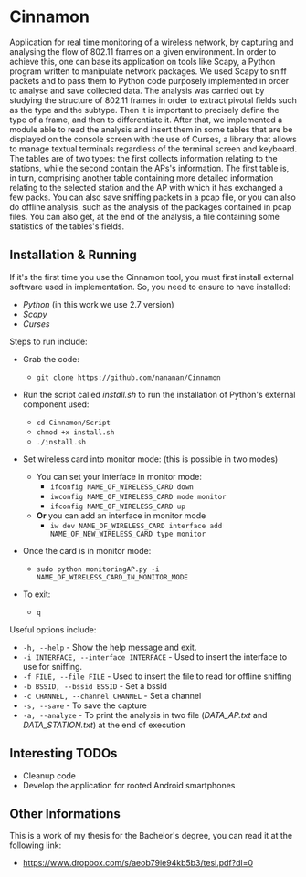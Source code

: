 # Cinnamon
Application for real time monitoring of a wireless network, by capturing and analysing the flow of 802.11 frames on a given environment. In order to achieve this, one can base its application on tools like Scapy, a Python program written to manipulate network packages. We used Scapy to sniff packets and to pass them to Python code purposely implemented in order to analyse and save collected data. The analysis was carried out by studying the structure of 802.11 frames in order to extract pivotal fields such as the type and the subtype. Then it is important to precisely define the type of a frame, and then to differentiate it. After that, we implemented a module able to read the analysis and insert them in some tables that are be displayed on the console screen with the use of Curses, a library that allows to manage textual terminals regardless of the terminal screen and keyboard. The tables are of two types: the first collects information relating to the stations, while the second contain the APs's information. The first table is, in turn, comprising another table containing more detailed information relating to the selected station and the AP with which it has exchanged a few packs. You can also save sniffing packets in a pcap file, or you can also do offline analysis, such as the analysis of the packages contained in pcap files.  You can also get, at the end of the analysis, a file containing some statistics of the tables's fields.

## Installation & Running

If it's the first time you use the Cinnamon tool, you must first install external software used in implementation. So, you need to ensure to have installed:
  - _Python_ (in this work we use 2.7 version)
  - _Scapy_
  - _Curses_
  
Steps to run include:
  - Grab the code:
    - `git clone https://github.com/nananan/Cinnamon`
    
  - Run the script called _install.sh_ to run the installation of Python's external component used:
    - `cd Cinnamon/Script`
    - `chmod +x install.sh`
    - `./install.sh`
    
  - Set wireless card into monitor mode: (this is possible in two modes)
    - You can set your interface in monitor mode:
      - `ifconfig NAME_OF_WIRELESS_CARD down`
      - `iwconfig NAME_OF_WIRELESS_CARD mode monitor`
      - `ifconfig NAME_OF_WIRELESS_CARD up`
    - **Or** you can add an interface in monitor mode
      - `iw dev NAME_OF_WIRELESS_CARD interface add NAME_OF_NEW_WIRELESS_CARD type monitor`
    
  - Once the card is in monitor mode:
    - `sudo python monitoringAP.py -i NAME_OF_WIRELESS_CARD_IN_MONITOR_MODE`
  
  - To exit:
    - `q`
    
Useful options include:
  - `-h, --help` - Show the help message and exit.
  - `-i INTERFACE, --interface INTERFACE` - Used to insert the interface to use for sniffing.
  - `-f FILE, --file FILE` - Used to insert the file to read for offline sniffing
  - `-b BSSID, --bssid BSSID` - Set a bssid
  - `-c CHANNEL, --channel CHANNEL` - Set a channel
  - `-s, --save` - To save the capture
  - `-a, --analyze` - To print the analysis in two file (_DATA_AP.txt_ and _DATA_STATION.txt_) at the end of execution
   
   
## Interesting TODOs
- Cleanup code
- Develop the application for rooted Android smartphones

## Other Informations
This is a work of my thesis for the Bachelor's degree, you can read it at the following link:
- https://www.dropbox.com/s/aeob79ie94kb5b3/tesi.pdf?dl=0
